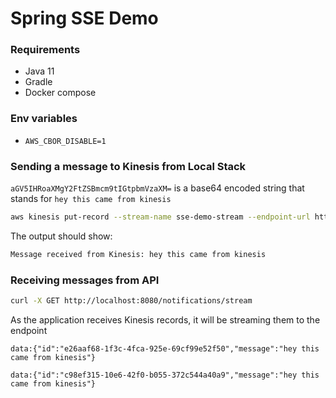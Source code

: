 # Spring SSE Demo


### Requirements
- Java 11
- Gradle
- Docker compose

### Env variables
- `AWS_CBOR_DISABLE=1`


### Sending a message to Kinesis from Local Stack

`aGV5IHRoaXMgY2FtZSBmcm9tIGtpbmVzaXM=` is a base64 encoded string that stands for `hey this came from kinesis`

```bash
aws kinesis put-record --stream-name sse-demo-stream --endpoint-url http://localhost:4568 --data aGV5IHRoaXMgY2FtZSBmcm9tIGtpbmVzaXM= --partition-key test-key
```

The output should show:
```bash
Message received from Kinesis: hey this came from kinesis
```

### Receiving messages from API

```bash
curl -X GET http://localhost:8080/notifications/stream
```

As the application receives Kinesis records, it will be streaming them to the endpoint

```
data:{"id":"e26aaf68-1f3c-4fca-925e-69cf99e52f50","message":"hey this came from kinesis"}

data:{"id":"c98ef315-10e6-42f0-b055-372c544a40a9","message":"hey this came from kinesis"}
```
